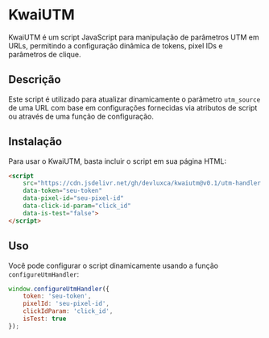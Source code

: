 # KwaiUTM

KwaiUTM é um script JavaScript para manipulação de parâmetros UTM em URLs, permitindo a configuração dinâmica de tokens, pixel IDs e parâmetros de clique.

## Descrição

Este script é utilizado para atualizar dinamicamente o parâmetro `utm_source` de uma URL com base em configurações fornecidas via atributos de script ou através de uma função de configuração.

## Instalação

Para usar o KwaiUTM, basta incluir o script em sua página HTML:

```html
<script 
    src="https://cdn.jsdelivr.net/gh/devluxca/kwaiutm@v0.1/utm-handler.js"
    data-token="seu-token"
    data-pixel-id="seu-pixel-id"
    data-click-id-param="click_id"
    data-is-test="false">
</script>
```

## Uso

Você pode configurar o script dinamicamente usando a função `configureUtmHandler`:

```javascript
window.configureUtmHandler({
    token: 'seu-token',
    pixelId: 'seu-pixel-id',
    clickIdParam: 'click_id',
    isTest: true
});
```